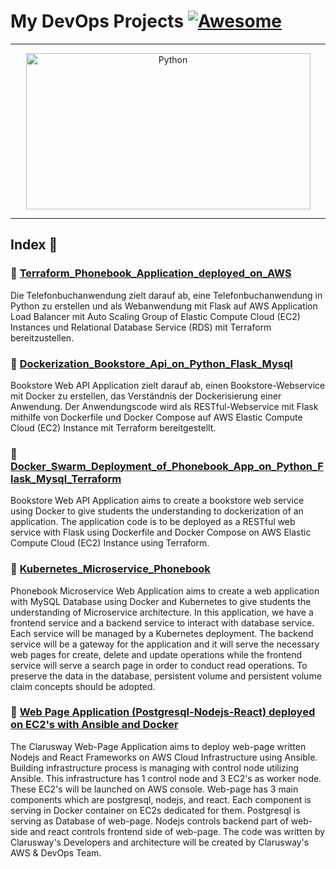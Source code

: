 My DevOps Projects  [![Awesome](https://cdn.rawgit.com/sindresorhus/awesome/d7305f38d29fed78fa85652e3a63e154dd8e8829/media/badge.svg)](https://github.com/sindresorhus/awesome)
===============
<hr>

<p align="center">
    <img alt="Python" src="https://cdn.worldvectorlogo.com/logos/devops-2.svg" height="250" width="455">
</p>
<hr>

## Index 📜

### 🔖 [Terraform_Phonebook_Application_deployed_on_AWS](https://github.com/latifyildirim/DevOps_Projects/tree/main/Terraform-Phonebook-Application-deployed-on-AWS)
Die Telefonbuchanwendung zielt darauf ab, eine Telefonbuchanwendung in Python zu erstellen und als Webanwendung mit Flask auf AWS Application Load Balancer mit Auto Scaling Group of Elastic Compute Cloud (EC2) Instances und Relational Database Service (RDS) mit Terraform bereitzustellen.

### 🔖 [Dockerization_Bookstore_Api_on_Python_Flask_Mysql](https://github.com/latifyildirim/DevOps_Projects/tree/main/Dockerization_Bookstore_Api_on_Python_Flask_Mysql)
Bookstore Web API Application zielt darauf ab, einen Bookstore-Webservice mit Docker zu erstellen, das Verständnis der Dockerisierung einer Anwendung. Der Anwendungscode wird als RESTful-Webservice mit Flask mithilfe von Dockerfile und Docker Compose auf AWS Elastic Compute Cloud (EC2) Instance mit Terraform bereitgestellt.

### 🔖 [Docker_Swarm_Deployment_of_Phonebook_App_on_Python_Flask_Mysql_Terraform](https://github.com/latifyildirim/DevOps_Projects/tree/main/Dockerization_Bookstore_Api_on_Python_Flask_Mysql)
Bookstore Web API Application aims to create a bookstore web service using Docker to give students the understanding to dockerization of an application. The application code is to be deployed as a RESTful web service with Flask using Dockerfile and Docker Compose on AWS Elastic Compute Cloud (EC2) Instance using Terraform.

### 🔖 [Kubernetes_Microservice_Phonebook](https://github.com/latifyildirim/DevOps_Projects/tree/main/Kubernetes-Microservice-Phonebook)
Phonebook Microservice Web Application aims to create a web application with MySQL Database using Docker and Kubernetes to give students the understanding of Microservice architecture. In this application, we have a frontend service and a backend service to interact with database service. Each service will be managed by a Kubernetes deployment. The backend service will be a gateway for the application and it will serve the necessary web pages for create, delete and update operations while the frontend service will serve a search page in order to conduct read operations. To preserve the data in the database, persistent volume and persistent volume claim concepts should be adopted.

### 🔖 [Web Page Application (Postgresql-Nodejs-React) deployed on EC2's with Ansible and Docker](https://github.com/latifyildirim/DevOps_Projects/tree/main/Ansible-publish-website-postgresql-nodejs-react)
The Clarusway Web-Page Application aims to deploy web-page written Nodejs and React Frameworks on AWS Cloud Infrastructure using Ansible. Building infrastructure process is managing with control node utilizing Ansible. This infrastructure has 1 control node and 3 EC2's as worker node. These EC2's will be launched on AWS console. Web-page has 3 main components which are postgresql, nodejs, and react. Each component is serving in Docker container on EC2s dedicated for them. Postgresql is serving as Database of web-page. Nodejs controls backend part of web-side and react controls frontend side of web-page. The code was written by Clarusway's Developers and architecture will be created by Clarusway's AWS & DevOps Team. 
